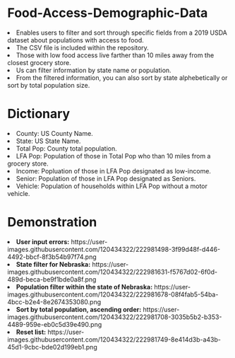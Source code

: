 # Food-Access-Demographic-Data
<li>Enables users to filter and sort through specific fields from a 2019 USDA dataset about populations with access to food.
<li>The CSV file is included within the repository.
<li>Those with low food access live farther than 10 miles away from the closest grocery store.
<li>Us can filter information by state name or population.
<li>From the filtered information, you can also sort by state alphebetically or sort by total population size.

<h1>Dictionary</h1>
<li>County: US County Name.
<li>State: US State Name.
<li>Total Pop: County total population.
<li>LFA Pop: Population of those in Total Pop who than 10 miles from a grocery store.
<li>Income: Popluation of those in LFA Pop designated as low-income.
<li>Senior: Population of those in LFA Pop designated as Seniors.
<li>Vehicle: Population of households within LFA Pop without a motor vehicle.

<h1>Demonstration</h1>
<li><b>User input errors:</b> https://user-images.githubusercontent.com/120434322/222981498-3f99d48f-d446-4492-bbcf-8f3b54b97f74.png
<li><b>State filter for Nebraska:</b> https://user-images.githubusercontent.com/120434322/222981631-f5767d02-6f0d-489d-beca-be9f1bde0a8f.png
<li><b>Population filter within the state of Nebraska:</b> https://user-images.githubusercontent.com/120434322/222981678-08f4fab5-54ba-4bcc-b2e4-8e2674353080.png
<li><b>Sort by total population, ascending order:</b> https://user-images.githubusercontent.com/120434322/222981708-3035b5b2-b353-4489-959e-eb0c5d39e490.png
<li><b>Reset list:</b> https://user-images.githubusercontent.com/120434322/222981749-8e414d3b-a43b-45d1-9cbc-bde02d199eb1.png
